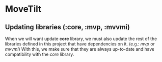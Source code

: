 # MoveTilt

## Updating libraries (:core, :mvp, :mvvmi)
When we will want update **core** library, we must also update the rest of the libraries defined in this project that have dependencies on it. (e.g.: *mvp* or *mvvmi*)
With this, we make sure that they are always up-to-date and have compatibility with the *core* library.